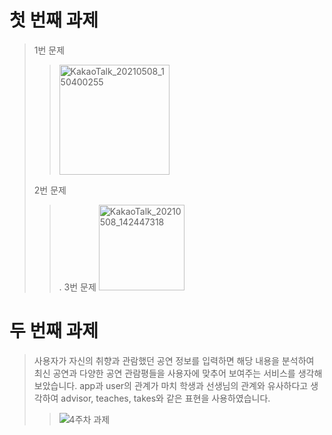 # 첫 번째 과제
> 1번 문제
>> <img width="176" alt="KakaoTalk_20210508_150400255" src="https://user-images.githubusercontent.com/80961446/117531416-53b76480-b01d-11eb-8bef-a7ff5e66e466.png">
> 2번 문제
>>.
> 3번 문제
>> <img width="137" alt="KakaoTalk_20210508_142447318" src="https://user-images.githubusercontent.com/80961446/117531425-5d40cc80-b01d-11eb-9d08-7710afbca158.png">
# 두 번째 과제
> 사용자가 자신의 취향과 관람했던 공연 정보를 입력하면 해당 내용을 분석하여 최신 공연과 다양한 공연 관람평들을 사용자에 맞추어 보여주는 서비스를 생각해보았습니다. app과 user의 관계가 마치 학생과 선생님의 관계와 유사하다고 생각하여 advisor, teaches, takes와 같은 표현을 사용하였습니다.
>>![4주차 과제](https://user-images.githubusercontent.com/80961446/117544807-060f1c00-b05e-11eb-9ce6-76339ce8f99b.JPG)

